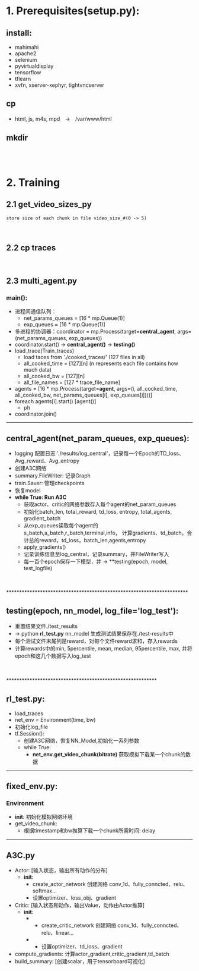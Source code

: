 # 1. Prerequisites(setup.py):
## install:
  + mahimahi
  + apache2
  + selenium
  + pyvirtualdisplay
  + tensorflow
  + tflearn
  + xvfn, xserver-xephyr, tightvncserver
## cp
  + html, js, m4s, mpd　->　/var/www/html
## mkdir
</br>
</br>

# 2. Training
## 2.1 get_video_sizes_py
    store size of each chunk in file video_size_#(0 -> 5)
</br>

## 2.2 cp traces
</br>

## **2.3 multi_agent.py**
### main():
* 进程间通信队列：
  * net_params_queues = [16 * mp.Queue(1)]
  * exp_queues = [16 * mp.Queue(1)]
* 多进程的协调器：coordinator = mp.Process(target=**central_agent**, args=(net_params_queues, exp_queues))
* coordinator.start() -> **central_agent()** -> **testing()**
* load_trace(Train_traces)
  * load taces from './cooked_traces/' (127 files in all)
  * all_cooked_time = [127][n] (n represents each file contains how much data)
  * all_cooked_bw = [127][n]
  * all_file_names = [127 * trace_file_name]
* agents = [16 * mp.Process(target=**agent**, args=(i, all_cooked_time, all_cooked_bw, net_params_queues[i], exp_queues[i])))]
* foreach agents[i].start() [agent()]
  * ph
* coordinator.join()

**********************************************************************
## central_agent(net_param_queues, exp_queues):
* logging 配置日志 './results/log_central'，记录每一个Epoch的TD_loss、Avg_reward、Avg_entropy
* 创建A3C网络
* summary.FileWriter: 记录Graph
* train.Saver: 管理checkpoints
* 恢复model
* **while True: Run A3C**
  * 获取actor、critic的网络参数存入每个agent的net_param_queues
  * 初始化batch_len, total_reward, td_loss, entropy, total_agents, gradient_batch
  * 从exp_queues读取每个agent的s_batch,a_batch,r_batch,terminal,info， 计算gradients、td_batch，合计总的reward，td_loss，batch_len,agents,entropy
  * apply_gradients()
  * 记录训练信息至log_central，记录summary，并FileWriter写入
  * 每一百个epoch保存一下模型，并 -> **testing(epoch, model, test_logfile)
</br>
</br>
**********************************************************************

## testing(epoch, nn_model, log_file='log_test'):
* 重置结果文件./test_results
* -> python **rl_test.py** nn_model  生成测试结果保存在./test-results中
* 每个测试文件末尾列是reward，对每个文件reward求和，存入rewards
* 计算rewards中的min, 5percentile, mean, median, 95percentile, max, 并将epoch和这几个数据写入log_test
</br>
</br>
**********************************************************

## rl_test.py:
+ load_traces
+ net_env = Environment(time, bw)
+ 初始化log_file
+ tf.Session():
  + 创建A3C网络，恢复NN_Model,初始化一系列参数
  + while True:
    + **net_env.get_video_chunk(bitrate)** 获取模拟下载某一个chunk的数据


************************************************

## fixed_env.py:
### Environment
+ __init__: 初始化模拟网络环境
+ get_video_chunk: 
  + 根据timestamp和bw推算下载一个chunk所需时间: delay

***********************************************

## A3C.py
+ Actor: [输入状态，输出所有动作的分布]
  + __init__:
    + create_actor_network 创建网络 conv_1d、fully_conncted、relu、softmax...
    + 设置optimizer、loss_obj、gradient
+ Critic: [输入状态和动作，输出Value，动作由Actor推算]
  + __init__:
    + + create_critic_network 创建网络 conv_1d、fully_conncted、relu、linear...
    + + 设置optimizer、td_loss、gradient
+ compute_gradients: 计算actor_gradient,critic_gradient,td_batch
+ build_summary: [创建scalar，用于tensorboard可视化]
